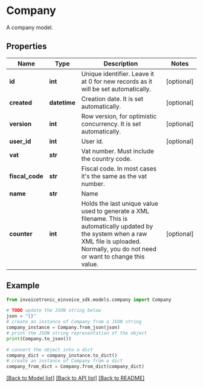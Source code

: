 # Company

A company model.

## Properties

Name | Type | Description | Notes
------------ | ------------- | ------------- | -------------
**id** | **int** | Unique identifier. Leave it at 0 for new records as it will be set automatically. | [optional] 
**created** | **datetime** | Creation date. It is set automatically. | [optional] 
**version** | **int** | Row version, for optimistic concurrency. It is set automatically. | [optional] 
**user_id** | **int** | User id. | [optional] 
**vat** | **str** | Vat number. Must include the country code. | 
**fiscal_code** | **str** | Fiscal code. In most cases it&#39;s the same as the vat number. | 
**name** | **str** | Name | 
**counter** | **int** | Holds the last unique value used to generate a XML filename. This is automatically updated by the system   when a raw XML file is uploaded. Normally, you do not need or want to change this value. | [optional] 

## Example

```python
from invoicetronic_einvoice_sdk.models.company import Company

# TODO update the JSON string below
json = "{}"
# create an instance of Company from a JSON string
company_instance = Company.from_json(json)
# print the JSON string representation of the object
print(Company.to_json())

# convert the object into a dict
company_dict = company_instance.to_dict()
# create an instance of Company from a dict
company_from_dict = Company.from_dict(company_dict)
```
[[Back to Model list]](../README.md#documentation-for-models) [[Back to API list]](../README.md#documentation-for-api-endpoints) [[Back to README]](../README.md)


